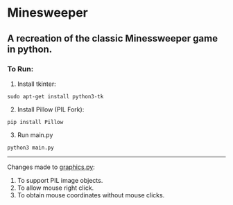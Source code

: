 # Minesweeper
## A recreation of the classic Minessweeper game in python.
### To Run:
1. Install tkinter:
```
sudo apt-get install python3-tk
```
2. Install Pillow (PIL Fork):
```
pip install Pillow
```
3. Run main.py
```
python3 main.py
```
------------------------------------------------------------------------------------------------------
Changes made to [graphics.py](http://mcsp.wartburg.edu/zelle/python/graphics.py):
1. To support PIL image objects.
2. To allow mouse right click.
3. To obtain mouse coordinates without mouse clicks.